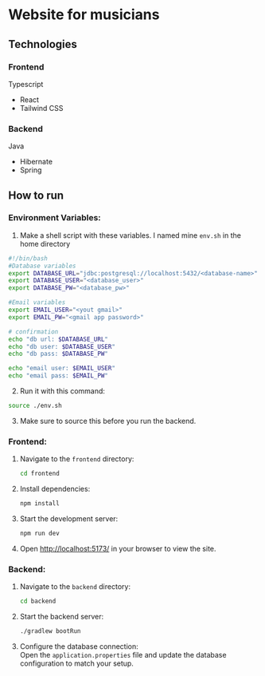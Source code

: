 # Website for musicians

## Technologies

### Frontend

Typescript

- React
- Tailwind CSS

### Backend

Java

- Hibernate
- Spring

## How to run

### Environment Variables: 

1. Make a shell script with these variables. I named mine `env.sh` in the home
   directory
  
  ``` bash
  #!/bin/bash
  #Database variables
  export DATABASE_URL="jdbc:postgresql://localhost:5432/<database-name>"
  export DATABASE_USER="<database_user>"
  export DATABASE_PW="<database_pw>"

  #Email variables
  export EMAIL_USER="<yout gmail>"
  export EMAIL_PW="<gmail app password>"

  # confirmation
  echo "db url: $DATABASE_URL"
  echo "db user: $DATABASE_USER"
  echo "db pass: $DATABASE_PW"

  echo "email user: $EMAIL_USER"
  echo "email pass: $EMAIL_PW"
```
2. Run it with this command:
  ``` bash
  source ./env.sh
  ```
3. Make sure to source this before you run the backend.

### Frontend:

1. Navigate to the `frontend` directory:
   ```bash
   cd frontend
   ```
2. Install dependencies:
   ```bash
   npm install
   ```
3. Start the development server:
   ```bash
   npm run dev
   ```
4. Open [http://localhost:5173/](http://localhost:5173/) in your browser to view the site.

### Backend:

1. Navigate to the `backend` directory:

   ```bash
   cd backend
   ```

2. Start the backend server:

   ```bash
   ./gradlew bootRun
   ```

3. Configure the database connection:  
   Open the `application.properties` file and update the database configuration to match your setup.
